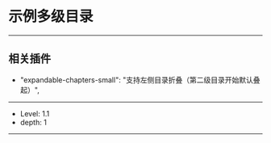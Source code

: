 # 示例多级目录

------

## 相关插件

- "expandable-chapters-small": "支持左侧目录折叠（第二级目录开始默认叠起）", 

------


- Level: 1.1
- depth: 1

------